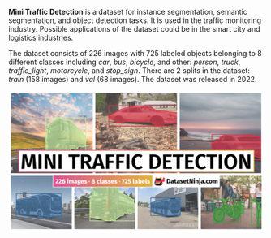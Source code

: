 **Mini Traffic Detection** is a dataset for instance segmentation, semantic segmentation, and object detection tasks. It is used in the traffic monitoring industry. Possible applications of the dataset could be in the smart city and logistics industries. 

The dataset consists of 226 images with 725 labeled objects belonging to 8 different classes including *car*, *bus*, *bicycle*, and other: *person*, *truck*, *traffic_light*, *motorcycle*, and *stop_sign*. There are 2 splits in the dataset: *train* (158 images) and *val* (68 images). The dataset was released in 2022.

<img src="https://github.com/dataset-ninja/mini-traffic-detection/raw/main/visualizations/poster.png">
